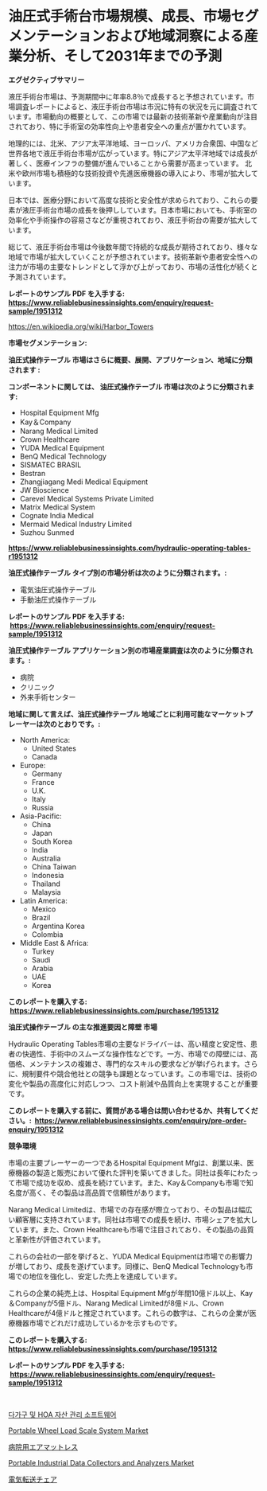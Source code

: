 <p><h1>油圧式手術台市場規模、成長、市場セグメンテーションおよび地域洞察による産業分析、そして2031年までの予測</h1></p><p><strong>エグゼクティブサマリー</strong></p>
<p><p>液圧手術台市場は、予測期間中に年率8.8％で成長すると予想されています。市場調査レポートによると、液圧手術台市場は市況に特有の状況を元に調査されています。市場動向の概要として、この市場では最新の技術革新や産業動向が注目されており、特に手術室の効率性向上や患者安全への重点が置かれています。</p><p>地理的には、北米、アジア太平洋地域、ヨーロッパ、アメリカ合衆国、中国など世界各地で液圧手術台市場が広がっています。特にアジア太平洋地域では成長が著しく、医療インフラの整備が進んでいることから需要が高まっています。 北米や欧州市場も積極的な技術投資や先進医療機器の導入により、市場が拡大しています。</p><p>日本では、医療分野において高度な技術と安全性が求められており、これらの要素が液圧手術台市場の成長を後押ししています。日本市場においても、手術室の効率化や手術操作の容易さなどが重視されており、液圧手術台の需要が拡大しています。</p><p>総じて、液圧手術台市場は今後数年間で持続的な成長が期待されており、様々な地域で市場が拡大していくことが予想されています。技術革新や患者安全性への注力が市場の主要なトレンドとして浮かび上がっており、市場の活性化が続くと予測されています。</p></p>
<p><strong>レポートのサンプル PDF を入手する: <a href="https://www.reliablebusinessinsights.com/enquiry/request-sample/1951312">https://www.reliablebusinessinsights.com/enquiry/request-sample/1951312</a></strong></p>
<p><a href="https://en.wikipedia.org/wiki/Harbor_Towers">https://en.wikipedia.org/wiki/Harbor_Towers</a></p>
<p><strong>市場セグメンテーション:</strong></p>
<p><strong> 油圧式操作テーブル 市場はさらに概要、展開、アプリケーション、地域に分類されます :</strong></p>
<p><strong>コンポーネントに関しては、 油圧式操作テーブル 市場は次のように分類されます: &nbsp;</strong></p>
<p><ul><li>Hospital Equipment Mfg</li><li>Kay＆Company</li><li>Narang Medical Limited</li><li>Crown Healthcare</li><li>YUDA Medical Equipment</li><li>BenQ Medical Technology</li><li>SISMATEC BRASIL</li><li>Bestran</li><li>Zhangjiagang Medi Medical Equipment</li><li>JW Bioscience</li><li>Carevel Medical Systems Private Limited</li><li>Matrix Medical System</li><li>Cognate India Medical</li><li>Mermaid Medical Industry Limited</li><li>Suzhou Sunmed</li></ul></p>
<p><strong><a href="https://www.reliablebusinessinsights.com/hydraulic-operating-tables-r1951312">https://www.reliablebusinessinsights.com/hydraulic-operating-tables-r1951312</a></strong></p>
<p><strong> 油圧式操作テーブル タイプ別の市場分析は次のように分類されます。:</strong></p>
<p><ul><li>電気油圧式操作テーブル</li><li>手動油圧式操作テーブル</li></ul></p>
<p><strong>レポートのサンプル PDF を入手する: &nbsp;<a href="https://www.reliablebusinessinsights.com/enquiry/request-sample/1951312">https://www.reliablebusinessinsights.com/enquiry/request-sample/1951312</a></strong></p>
<p><strong> 油圧式操作テーブル アプリケーション別の市場産業調査は次のように分類されます。:</strong></p>
<p><ul><li>病院</li><li>クリニック</li><li>外来手術センター</li></ul></p>
<p><strong>地域に関して言えば、油圧式操作テーブル 地域ごとに利用可能なマーケットプレーヤーは次のとおりです。:</strong></p>
<p><ul>
    <li>
        North America:
        <ul>
            <li>United States</li>
            <li>Canada</li>
        </ul>
    </li>
    <li>
        Europe:
        <ul>
            <li>Germany</li>
            <li>France</li>
            <li>U.K.</li>
            <li>Italy</li>
            <li>Russia</li>
        </ul>
    </li>
    <li>
        Asia-Pacific:
        <ul>
            <li>China</li>
            <li>Japan</li>
            <li>South Korea</li>
            <li>India</li>
            <li>Australia</li>
            <li>China Taiwan</li>
            <li>Indonesia</li>
            <li>Thailand</li>
            <li>Malaysia</li>
        </ul>
    </li>
    <li>
        Latin America:
        <ul>
            <li>Mexico</li>
            <li>Brazil</li>
            <li>Argentina Korea</li>
            <li>Colombia</li>
        </ul>
    </li>
    <li>
        Middle East & Africa:
        <ul>
            <li>Turkey</li>
            <li>Saudi</li>
            <li>Arabia</li>
            <li>UAE</li>
            <li>Korea</li>
        </ul>
    </li>
    </ul></p>
<p><strong>このレポートを購入する: &nbsp;<a href="https://www.reliablebusinessinsights.com/purchase/1951312">https://www.reliablebusinessinsights.com/purchase/1951312</a></strong></p>
<p><strong>油圧式操作テーブル の主な推進要因と障壁 市場</strong></p>
<p><p>Hydraulic Operating Tables市場の主要なドライバーは、高い精度と安定性、患者の快適性、手術中のスムーズな操作性などです。一方、市場での障壁には、高価格、メンテナンスの複雑さ、専門的なスキルの要求などが挙げられます。さらに、規制要件や競合他社との競争も課題となっています。この市場では、技術の変化や製品の高度化に対応しつつ、コスト削減や品質向上を実現することが重要です。</p></p>
<p><strong>このレポートを購入する前に、質問がある場合は問い合わせるか、共有してください。:&nbsp; <a href="https://www.reliablebusinessinsights.com/enquiry/pre-order-enquiry/1951312">https://www.reliablebusinessinsights.com/enquiry/pre-order-enquiry/1951312</a></strong></p>
<p><strong>競争環境</strong></p>
<p><p>市場の主要プレーヤーの一つであるHospital Equipment Mfgは、創業以来、医療機器の製造と販売において優れた評判を築いてきました。同社は長年にわたって市場で成功を収め、成長を続けています。また、Kay＆Companyも市場で知名度が高く、その製品は高品質で信頼性があります。</p><p>Narang Medical Limitedは、市場での存在感が際立っており、その製品は幅広い顧客層に支持されています。同社は市場での成長を続け、市場シェアを拡大しています。また、Crown Healthcareも市場で注目されており、その製品の品質と革新性が評価されています。</p><p>これらの会社の一部を挙げると、YUDA Medical Equipmentは市場での影響力が増しており、成長を遂げています。同様に、BenQ Medical Technologyも市場での地位を強化し、安定した売上を達成しています。</p><p>これらの企業の純売上は、Hospital Equipment Mfgが年間10億ドル以上、Kay＆Companyが5億ドル、Narang Medical Limitedが8億ドル、Crown Healthcareが4億ドルと推定されています。これらの数字は、これらの企業が医療機器市場でどれだけ成功しているかを示すものです。</p></p>
<p><strong>このレポートを購入する: &nbsp; <a href="https://www.reliablebusinessinsights.com/purchase/1951312">https://www.reliablebusinessinsights.com/purchase/1951312</a></strong></p>
<p><strong>レポートのサンプル PDF を入手する: &nbsp;<a href="https://www.reliablebusinessinsights.com/enquiry/request-sample/1951312">https://www.reliablebusinessinsights.com/enquiry/request-sample/1951312</a></strong><strong></strong></p>
<p>&nbsp;</p>
<p><p><a href="https://github.com/LuckeyCorbin/Market-Research-Report-List-1/blob/main/9180316127364.md">다가구 및 HOA 자산 관리 소프트웨어</a></p><p><a href="https://github.com/rakibtthstu9900/Market-Research-Report-List-1/blob/main/portable-wheel-load-scale-system-market.md">Portable Wheel Load Scale System Market</a></p><p><a href="https://github.com/DanykaKilback/Market-Research-Report-List-2/blob/main/2991374125418.md">病院用エアマットレス</a></p><p><a href="https://github.com/ernidarwin455/Market-Research-Report-List-1/blob/main/portable-industrial-data-collectors-and-analyzers-market.md">Portable Industrial Data Collectors and Analyzers Market</a></p><p><a href="https://github.com/RandallRunte2023/Market-Research-Report-List-2/blob/main/8199808125417.md">電気転送チェア</a></p></p>